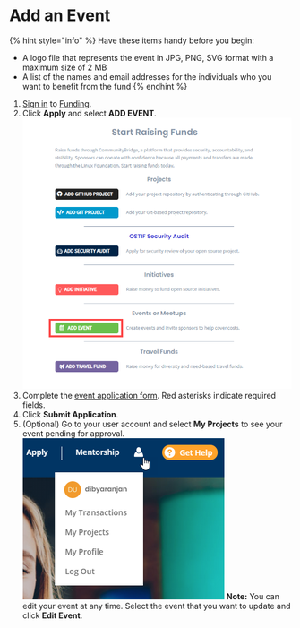 # Add an Event

{% hint style="info" %}
Have these items handy before you begin:

* A logo file that represents the event in JPG, PNG, SVG format with a maximum size of 2 MB
* A list of the names and email addresses for the individuals who you want to benefit from the fund
{% endhint %}

1. [Sign in](../../../sso/sign-in/) to [Funding](https://funding.communitybridge.org/).
2. Click **Apply** and select **ADD EVENT**.  ![](../../../.gitbook/assets/add-event.png) 
3. Complete the [event application form](../event-application.md). Red asterisks indicate required fields.
4. Click **Submit Application**.
5. \(Optional\) Go to your user account and select **My Projects** to see your event pending for approval.  ![](../../../.gitbook/assets/7418553.png)  **Note:** You can edit your event at any time. Select the event that you want to update and click **Edit Event**.


